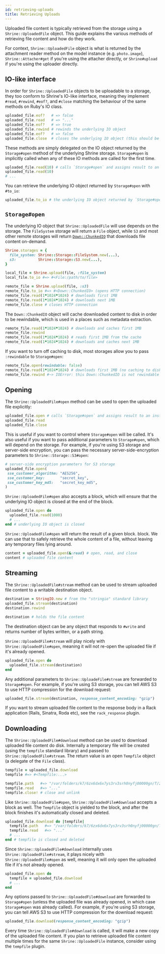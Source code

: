 ```yaml
---
id: retrieving-uploads
title: Retrieving Uploads
---
```


Uploaded file content is typically retrieved from the storage using a
`Shrine::UploadedFile` object. This guide explains the various methods of
retrieving file content and how do they work.

For context, `Shrine::UploadedFile` object is what is returned by the
attachment reader method on the model instance (e.g. `photo.image`),
`Shrine::Attacher#get` if you're using the attacher directly, or
`Shrine#upload` if you're using the uploader directly.

## IO-like interface

In order for `Shrine::UploadedFile` objects to be uploadable to a storage, they
too conform to Shrine's IO-like interface, meaning they implement `#read`,
`#rewind`, `#eof?`, and `#close` matching the behaviour of the same methods on
Ruby's IO class.

```rb
uploaded_file.eof?   # => false
uploaded_file.read   # => "..."
uploaded_file.eof?   # => true
uploaded_file.rewind # rewinds the underlying IO object
uploaded_file.eof?   # => false
uploaded_file.close  # closes the underlying IO object (this should be called when you're done)
```

These methods are simply delegated on the IO object returned by the
`Storage#open` method of the underlying Shrine storage. `Storage#open` is
implicitly called when any of these IO methods are called for the first time.

```rb
uploaded_file.read(10) # calls `Storage#open` and assigns result to an instance variable
uploaded_file.read(10)
# ...
```

You can retrieve the underlying IO object returned by `Storage#open` with
`#to_io`:

```rb
uploaded_file.to_io # the underlying IO object returned by `Storage#open`
```

## `Storage#open`

The underlying IO object that `Shrine::UploadedFile` will use depends on the
storage. The `FileSystem` storage will return a `File` object, while `S3` and
most other remote storages will return [`Down::ChunkedIO`] that downloads file
content on-demand.

```rb
Shrine.storages = {
  file_system: Shrine::Storage::FileSystem.new(...),
  s3:          Shrine::Storage::S3.new(...),
}

local_file = Shrine.upload(file, :file_system)
local_file.to_io #=> #<File:/path/to/file>

remote_file = Shrine.upload(file, :s3)
remote_file.to_io #=> #<Down::ChunkedIO> (opens HTTP connection)
remote_file.read(1*1024*1024) # downloads first 1MB
remote_file.read(1*1024*1024) # downloads next 1MB
remote_file.close # closes HTTP connection
```

The `Down::ChunkedIO` object will cache downloaded content to disk in order to
be rewindable, which is used in a places such as metadata extraction.

```rb
remote_file.read(1*1024*1024) # downloads and caches first 1MB
remote_file.rewind
remote_file.read(1*1024*1024) # reads first 1MB from the cache
remote_file.read(1*1024*1024) # downloads and caches next 1MB
```

If you want to turn off caching to disk, most storages allow you to pass
`:rewindable` to `Storage#open`:

```rb
remote_file.open(rewindable: false)
remote_file.read(1*1024*1024) # downloads first 1MB (no caching to disk)
remote_file.rewind #~> IOError: this Down::ChunkedIO is not rewindable
```

## Opening

The `Shrine::UploadedFile#open` method can be used to open the uploaded file
explicitly:

```rb
uploaded_file.open # calls `Storage#open` and assigns result to an instance variable
uploaded_file.read
uploaded_file.close
```

This is useful if you want to control where `Storage#open` will be called. It's
also useful if you want to pass additional parameters to `Storage#open`, which
will depend on the storage. For example, if you're using S3 storage and
server-side encryption, you can pass the necessary server-side-encryption
parameters to `Shrine::Storage::S3#open`:

```rb
# server-side encryption parameters for S3 storage
uploaded_file.open(
 sse_customer_algorithm: "AES256",
 sse_customer_key:       "secret_key",
 sse_customer_key_md5:   "secret_key_md5",
)
```

`Shrine::UploadedFile#open` also accepts a block, which will ensure that the
underlying IO object is closed at the end of the block.

```rb
uploaded_file.open do
  uploaded_file.read(1000)
  # ...
end # underlying IO object is closed
```

`Shrine::UploadedFile#open` will return the result of a given block.
block. We can use that to safely retrieve the whole content of a file, without
leaving any temporary files lying around.

```rb
content = uploaded_file.open(&:read) # open, read, and close
content # uploaded file content
```

## Streaming

The `Shrine::UploadedFile#stream` method can be used to stream uploaded file
content to a writable destination object.

```rb
destination = StringIO.new # from the "stringio" standard library
uploaded_file.stream(destination)
destination.rewind

destination # holds the file content
```

The destination object can be any object that responds to `#write` and returns
number of bytes written, or a path string.

`Shrine::UploadedFile#stream` will play nicely with
`Shrine::UploadedFile#open`, meaning it will not re-open the uploaded file if
it's already opened.

```rb
uploaded_file.open do
  uploaded_file.stream(destination)
end
```

Any additional parameters to `Shrine::UploadeFile#stream` are forwarded to
`Storage#open`. For example, if you're using S3 storage, you can tell AWS S3 to
use HTTP compression for the download request:

```rb
uploaded_file.stream(destination, response_content_encoding: "gzip")
```

If you want to stream uploaded file content to the response body in a Rack
application (Rails, Sinatra, Roda etc), see the `rack_response` plugin.

## Downloading

The `Shrine::UploadedFile#download` method can be used to download uploaded
file content do disk. Internally a temporary file will be created (using the
`tempfile` standard library) and passed to `Shrine::UploadedFile#stream`. The
return value is an open `Tempfile` object (a delegate of the `File` class).

```rb
tempfile = uploaded_file.download
tempfile #=> #<Tempfile:...>

tempfile.path   #=> "/var/folders/k7/6zx6dx6x7ys3rv3srh0nyfj00000gn/T/20181227-2915-m2l6c1"
tempfile.read   #=> "..."
tempfile.close! # close and unlink
```

Like `Shrine::UploadedFile#open`, `Shrine::UploadedFile#download` accepts a
block as well. The `Tempfile` object is yielded to the block, and after the
block finishes it's automatically closed and deleted.

```rb
uploaded_file.download do |tempfile|
  tempfile.path   #=> "/var/folders/k7/6zx6dx6x7ys3rv3srh0nyfj00000gn/T/20181227-2915-m2l6c1"
  tempfile.read   #=> "..."
  # ...
end # tempfile is closed and deleted
```

Since `Shrine::UploadedFile#download` internally uses
`Shrine::UploadedFile#stream`, it plays nicely with `Shrine::UploadedFile#open`
as well, meaning it will only open the uploaded file if it's not already
opened.

```rb
uploaded_file.open do
  tempfile = uploaded_file.download
  # ...
end
```

Any options passed to `Shrine::UploadedFile#download` are forwarded to
`Storage#open` (unless the uploaded file was already opened, in which case
`Storage#open` was already called). For example, if you're using S3 storage,
you can tell AWS S3 to use HTTP compression for the download request:

```rb
uploaded_file.download(response_content_encoding: "gzip")
```

Every time `Shrine::UploadedFile#download` is called, it will make a new copy
of the uploaded file content. If you plan to retrieve uploaded file content
multiple times for the same `Shrine::UploadedFile` instance, consider using the
`tempfile` plugin.

[`Down::ChunkedIO`]: https://github.com/janko/down#streaming
